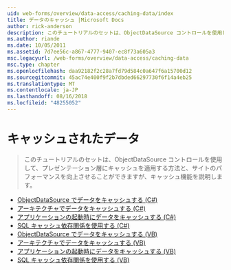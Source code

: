```yaml
---
uid: web-forms/overview/data-access/caching-data/index
title: データのキャッシュ |Microsoft Docs
author: rick-anderson
description: このチュートリアルのセットは、ObjectDataSource コントロールを使用して、プレゼンテーション層にキャッシュを適用する方法と、サイトのパフォーマンスを向上させることができますが、キャッシュを説明しています.
ms.author: riande
ms.date: 10/05/2011
ms.assetid: 7d7ee56c-a867-4777-9407-ec8f73a605a3
msc.legacyurl: /web-forms/overview/data-access/caching-data
msc.type: chapter
ms.openlocfilehash: daa92182f2c28a7fd79d584c0a647f6a15700d12
ms.sourcegitcommit: 45ac74e400f9f2b7dbded66297730f6f14a4eb25
ms.translationtype: MT
ms.contentlocale: ja-JP
ms.lasthandoff: 08/16/2018
ms.locfileid: "48255052"
---
```

<a name="caching-data"></a>キャッシュされたデータ
====================
> このチュートリアルのセットは、ObjectDataSource コントロールを使用して、プレゼンテーション層にキャッシュを適用する方法と、サイトのパフォーマンスを向上させることができますが、キャッシュ機能を説明します。


- [ObjectDataSource でデータをキャッシュする (C#)](caching-data-with-the-objectdatasource-cs.md)
- [アーキテクチャでデータをキャッシュする (C#)](caching-data-in-the-architecture-cs.md)
- [アプリケーションの起動時にデータをキャッシュする (C#)](caching-data-at-application-startup-cs.md)
- [SQL キャッシュ依存関係を使用する (C#)](using-sql-cache-dependencies-cs.md)
- [ObjectDataSource でデータをキャッシュする (VB)](caching-data-with-the-objectdatasource-vb.md)
- [アーキテクチャでデータをキャッシュする (VB)](caching-data-in-the-architecture-vb.md)
- [アプリケーションの起動時にデータをキャッシュする (VB)](caching-data-at-application-startup-vb.md)
- [SQL キャッシュ依存関係を使用する (VB)](using-sql-cache-dependencies-vb.md)
